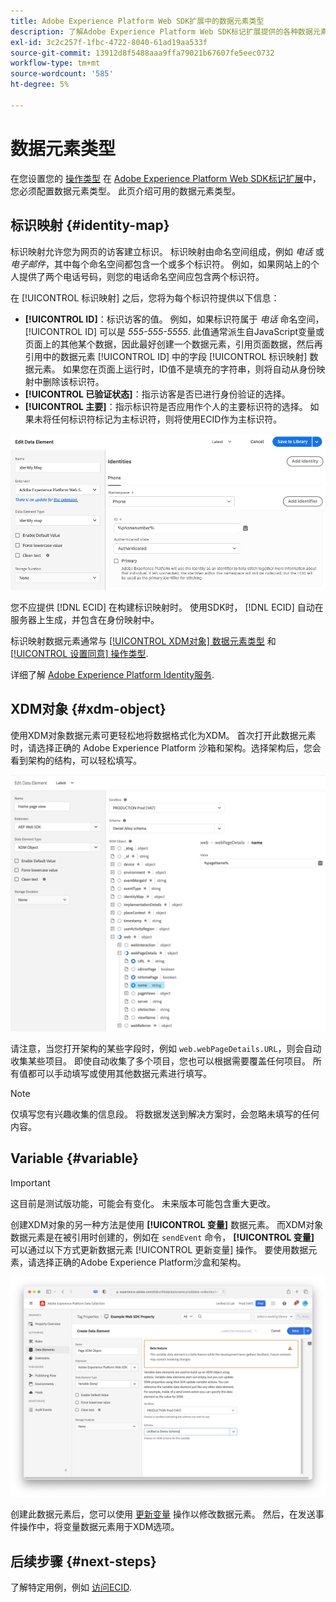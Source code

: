 ```yaml
---
title: Adobe Experience Platform Web SDK扩展中的数据元素类型
description: 了解Adobe Experience Platform Web SDK标记扩展提供的各种数据元素类型。
exl-id: 3c2c257f-1fbc-4722-8040-61ad19aa533f
source-git-commit: 13912d8f5488aaa9ffa79021b67607fe5eec0732
workflow-type: tm+mt
source-wordcount: '585'
ht-degree: 5%

---
```



# 数据元素类型

在您设置您的 [操作类型](action-types.md) 在 [Adobe Experience Platform Web SDK标记扩展](web-sdk-extension-configuration.md)中，您必须配置数据元素类型。 此页介绍可用的数据元素类型。

## 标识映射 {#identity-map}

标识映射允许您为网页的访客建立标识。 标识映射由命名空间组成，例如 _电话_ 或 _电子邮件_，其中每个命名空间都包含一个或多个标识符。 例如，如果网站上的个人提供了两个电话号码，则您的电话命名空间应包含两个标识符。

在 [!UICONTROL 标识映射] 之后，您将为每个标识符提供以下信息：

* **[!UICONTROL ID]**：标识访客的值。 例如，如果标识符属于 _电话_ 命名空间， [!UICONTROL ID] 可以是 _555-555-5555_. 此值通常派生自JavaScript变量或页面上的其他某个数据，因此最好创建一个数据元素，引用页面数据，然后再引用中的数据元素 [!UICONTROL ID] 中的字段 [!UICONTROL 标识映射] 数据元素。 如果您在页面上运行时，ID值不是填充的字符串，则将自动从身份映射中删除该标识符。
* **[!UICONTROL 已验证状态]**：指示访客是否已进行身份验证的选择。
* **[!UICONTROL 主要]**：指示标识符是否应用作个人的主要标识符的选择。 如果未将任何标识符标记为主标识符，则将使用ECID作为主标识符。

![显示“编辑数据元素”屏幕的UI图像。](./assets/identity-map-data-element.png)

您不应提供 [!DNL ECID] 在构建标识映射时。 使用SDK时， [!DNL ECID] 自动在服务器上生成，并包含在身份映射中。

标识映射数据元素通常与 [[!UICONTROL XDM对象] 数据元素类型](#xdm-object) 和 [[!UICONTROL 设置同意] 操作类型](action-types.md#set-consent).

详细了解 [Adobe Experience Platform Identity服务](../../identity-service/home.md).

## XDM对象 {#xdm-object}

使用XDM对象数据元素可更轻松地将数据格式化为XDM。 首次打开此数据元素时，请选择正确的 Adobe Experience Platform 沙箱和架构。选择架构后，您会看到架构的结构，可以轻松填写。

![显示XDM对象结构的UI图像。](assets/XDM-object.png)

请注意，当您打开架构的某些字段时，例如 `web.webPageDetails.URL`，则会自动收集某些项目。 即使自动收集了多个项目，您也可以根据需要覆盖任何项目。 所有值都可以手动填写或使用其他数据元素进行填写。

>[!NOTE]
>
>仅填写您有兴趣收集的信息段。 将数据发送到解决方案时，会忽略未填写的任何内容。

## Variable {#variable}

>[!IMPORTANT]
>
>这目前是测试版功能，可能会有变化。 未来版本可能包含重大更改。

创建XDM对象的另一种方法是使用 **[!UICONTROL 变量]** 数据元素。 而XDM对象数据元素是在被引用时创建的，例如在 `sendEvent` 命令， **[!UICONTROL 变量]** 可以通过以下方式更新数据元素 [!UICONTROL 更新变量] 操作。 要使用数据元素，请选择正确的Adobe Experience Platform沙盒和架构。

![显示“创建数据元素”屏幕的UI图像。](assets/variable-data-element.png)

创建此数据元素后，您可以使用 [更新变量](./action-types.md#update-variable) 操作以修改数据元素。 然后，在发送事件操作中，将变量数据元素用于XDM选项。

## 后续步骤 {#next-steps}

了解特定用例，例如 [访问ECID](accessing-the-ecid.md).
